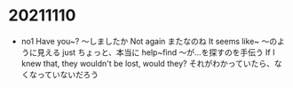 # 20211110

- no1
Have you~? 〜しましたか
Not again またなのね
It seems like~ 〜のように見える
just ちょっと、本当に
help~find 〜が...を探すのを手伝う
If I knew that, they wouldn't be lost, would they? それがわかっていたら、なくなっていないだろう
